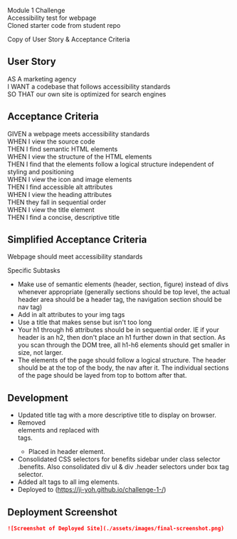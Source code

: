Module 1 Challenge\
Accessibility test for webpage\
Cloned starter code from student repo

Copy of User Story & Acceptance Criteria 

## User Story
AS A marketing agency\
I WANT a codebase that follows accessibility standards\
SO THAT our own site is optimized for search engines

## Acceptance Criteria
GIVEN a webpage meets accessibility standards\
WHEN I view the source code\
THEN I find semantic HTML elements\
WHEN I view the structure of the HTML elements\
THEN I find that the elements follow a logical structure independent of styling and positioning\
WHEN I view the icon and image elements\
THEN I find accessible alt attributes\
WHEN I view the heading attributes\
THEN they fall in sequential order\
WHEN I view the title element\
THEN I find a concise, descriptive title

## Simplified Acceptance Criteria 
Webpage should meet accessibility standards

Specific Subtasks
- Make use of semantic elements (header, section, figure) instead of divs whenever appropriate (generally sections should be top level, the actual header area should be a header tag, the navigation section should be nav tag)
- Add in alt attributes to your img tags
- Use a title that makes sense but isn't too long
- Your h1 through h6 attributes should be in sequential order. IE if your header is an h2, then don't place an h1 further down in that section. As you scan through the DOM tree, all h1-h6 elements should get smaller in size, not larger.
- The elements of the page should follow a logical structure. The header should be at the top of the body, the nav after it. The individual sections of the page should be layed from top to bottom after that.

## Development 
- Updated title tag with a more descriptive title to display on browser. 
- Removed <div> elements and replaced with <section> tags.
    - Placed <span> in header element.
- Consolidated CSS selectors for benefits sidebar under class selector .benefits. Also consolidated div ul & div .header selectors under box tag selector. 
- Added alt tags to all img elements. 
- Deployed to (https://ji-yoh.github.io/challenge-1-/)

## Deployment Screenshot

```md
![Screenshot of Deployed Site](./assets/images/final-screenshot.png)
```